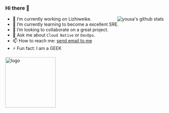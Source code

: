 ### Hi there 👋

<!--
**alphajc/alphajc** is a ✨ _special_ ✨ repository because its `README.md` (this file) appears on your GitHub profile.

Here are some ideas to get you started:

- 🤔 I’m looking for help with ...
- 😄 Pronouns: ...

-->

<img align="right" src="https://github-readme-stats.vercel.app/api?username=alphajc&show_icons=true&theme=vue" alt="yousa's github stats" />

- 🔭 I’m currently working on Lizhiweike.
- 🌱 I’m currently learning to become a excellent SRE.
- 👯 I’m looking to collaborate on a great project.
- 💬 Ask me about `Cloud Native` or `DevOps`.
- 📫 How to reach me: [send email to me](mailto:jerry@mydream.ink)
- ⚡ Fun fact: I am a GEEK

<img src="https://github-profile-trophy.vercel.app/?username=alphajc&theme=flat&column=7&margin-w=10" alt="logo" height="160" align="center" />
